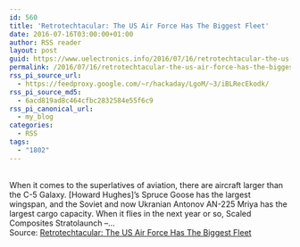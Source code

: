 ```yaml
---
id: 560
title: 'Retrotechtacular: The US Air Force Has The Biggest Fleet'
date: 2016-07-16T03:00:00+01:00
author: RSS reader
layout: post
guid: https://www.uelectronics.info/2016/07/16/retrotechtacular-the-us-air-force-has-the-biggest-fleet/
permalink: /2016/07/16/retrotechtacular-the-us-air-force-has-the-biggest-fleet/
rss_pi_source_url:
  - https://feedproxy.google.com/~r/hackaday/LgoM/~3/iBLRecEkodk/
rss_pi_source_md5:
  - 6acd819ad8c464cfbc2832584e55f6c9
rss_pi_canonical_url:
  - my_blog
categories:
  - RSS
tags:
  - "1802"
---
```

&#013;  
When it comes to the superlatives of aviation, there are aircraft larger than the C-5 Galaxy. [Howard Hughes]’s Spruce Goose has the largest wingspan, and the Soviet and now Ukranian Antonov AN-225 Mriya has the largest cargo capacity. When it flies in the next year or so, Scaled Composites Stratolaunch –…&#013;  
Source: <a href="https://feedproxy.google.com/~r/hackaday/LgoM/~3/iBLRecEkodk/" target="_blank">Retrotechtacular: The US Air Force Has The Biggest Fleet</a>
